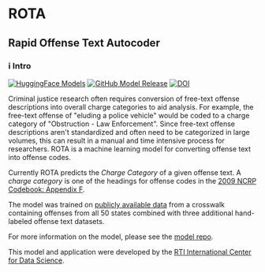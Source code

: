 # ROTA
## Rapid Offense Text Autocoder

### ℹ️ Intro

[![HuggingFace Models](https://img.shields.io/badge/%F0%9F%A4%97%20models-2021.05.18.15-blue)](https://huggingface.co/rti-international/rota)
[![GitHub Model Release](https://img.shields.io/github/v/release/RTIInternational/rota?logo=github)](https://github.com/RTIInternational/rota)
[![DOI](https://zenodo.org/badge/DOI/10.5281/zenodo.4770492.svg)](https://doi.org/10.5281/zenodo.4770492)

Criminal justice research often requires conversion of free-text offense descriptions into overall charge categories to aid analysis. For example, the free-text offense of "eluding a police vehicle" would be coded to a charge category of "Obstruction - Law Enforcement". Since free-text offense descriptions aren't standardized and often need to be categorized in large volumes, this can result in a manual and time intensive process for researchers. ROTA is a machine learning model for converting offense text into offense codes. 

Currently ROTA predicts the *Charge Category* of a given offense text. A *charge category* is one of the headings for offense codes in the [2009 NCRP Codebook: Appendix F](https://www.icpsr.umich.edu/web/NACJD/studies/30799/datadocumentation#).

The model was trained on [publicly available data](https://web.archive.org/web/20201021001250/https://www.icpsr.umich.edu/web/pages/NACJD/guides/ncrp.html) from a crosswalk containing offenses from all 50 states combined with three additional hand-labeled offense text datasets.

For more information on the model, please see the [model repo](https://huggingface.co/rti-international/rota).

This model and application were developed by the [RTI International Center for Data Science](https://www.rti.org/centers/rti-center-data-science).